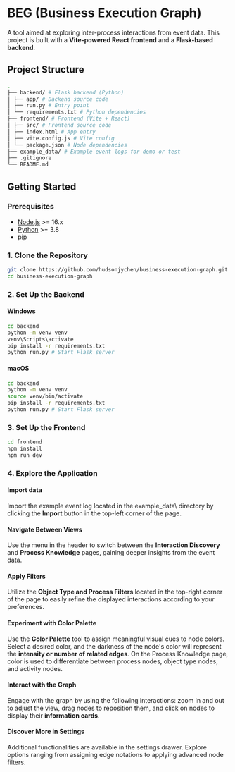 # BEG (Business Execution Graph)

A tool aimed at exploring inter-process interactions from event data. 
This project is built with a **Vite-powered React frontend** and a **Flask-based backend**.

## Project Structure

```bash
.
├── backend/ # Flask backend (Python)
│ ├── app/ # Backend source code
│ ├── run.py # Entry point
│ └── requirements.txt # Python dependencies
├── frontend/ # Frontend (Vite + React)
│ ├── src/ # Frontend source code
│ ├── index.html # App entry
│ ├── vite.config.js # Vite config
│ └── package.json # Node dependencies
├── example_data/ # Example event logs for demo or test
├── .gitignore
└── README.md
```

## Getting Started

### Prerequisites

- [Node.js](https://nodejs.org/) >= 16.x
- [Python](https://www.python.org/) >= 3.8
- [pip](https://pip.pypa.io/en/stable/)

### 1. Clone the Repository
```bash
git clone https://github.com/hudsonjychen/business-execution-graph.git
cd business-execution-graph
```

### 2. Set Up the Backend
#### Windows
```bash
cd backend
python -m venv venv
venv\Scripts\activate
pip install -r requirements.txt
python run.py # Start Flask server
```
#### macOS
```bash
cd backend
python -m venv venv
source venv/bin/activate
pip install -r requirements.txt
python run.py # Start Flask server
```

### 3. Set Up the Frontend
```bash
cd frontend
npm install
npm run dev
```

### 4. Explore the Application
#### Import data
Import the example event log located in the example_data\ directory by clicking the **Import** button in the top-left corner of the page.
#### Navigate Between Views
Use the menu in the header to switch between the **Interaction Discovery** and **Process Knowledge** pages, gaining deeper insights from the event data.
#### Apply Filters
Utilize the **Object Type and Process Filters** located in the top-right corner of the page to easily refine the displayed interactions according to your preferences.
#### Experiment with Color Palette
Use the **Color Palette** tool to assign meaningful visual cues to node colors. Select a desired color, and the darkness of the node's color will represent the **intensity or number of related edges**. On the Process Knowledge page, color is used to differentiate between process nodes, object type nodes, and activity nodes.
#### Interact with the Graph
Engage with the graph by using the following interactions: zoom in and out to adjust the view, drag nodes to reposition them, and click on nodes to display their **information cards**.
#### Discover More in Settings
Additional functionalities are available in the settings drawer. Explore options ranging from assigning edge notations to applying advanced node filters.


